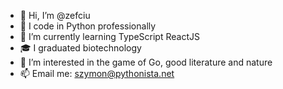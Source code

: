 - 👋 Hi, I’m @zefciu
- 💼 I code in Python professionally
- 🌱 I’m currently learning TypeScript ReactJS
- 🎓 I graduated biotechnology
- 👀 I’m interested in the game of Go, good literature and nature
- 📫 Email me: szymon@pythonista.net 
